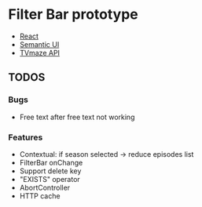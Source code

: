 # Filter Bar prototype

- [React](https://reactjs.org/)
- [Semantic UI](https://react.semantic-ui.com/)
- [TVmaze API](https://www.tvmaze.com/api)

## TODOS

### Bugs

- Free text after free text not working

### Features

- Contextual: if season selected -> reduce episodes list
- FilterBar onChange
- Support delete key
- "EXISTS" operator
- AbortController
- HTTP cache

